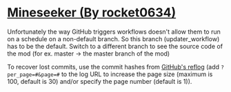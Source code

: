 # [Mineseeker (By rocket0634)](https://github.com/rocket0634/Mineseeker)

Unfortunately the way GitHub triggers workflows doesn't allow them to run on a schedule on a non-default branch. So this branch (updater_workflow) has to be the default. Switch to a different branch to see the source code of the mod (for ex. master -> the master branch of the mod)

To recover lost commits, use the commit hashes from [GitHub's reflog](https://api.github.com/repos/KtaneModules/Mineseeker-rocket0634/events) (add `?per_page=#&page=#` to the log URL to increase the page size (maximum is 100, default is 30) and/or specify the page number (default is 1)).
